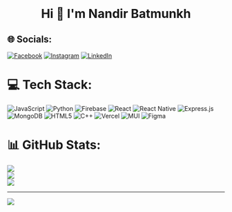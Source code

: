 
<br>
 <h1 align="center">Hi 👋 I'm Nandir Batmunkh</h1>
 
## 🌐 Socials:
[![Facebook](https://img.shields.io/badge/Facebook-%231877F2.svg?logo=Facebook&logoColor=white)](https://www.facebook.com/nandir.be/) [![Instagram](https://img.shields.io/badge/Instagram-%23E4405F.svg?logo=Instagram&logoColor=white)](https://instagram.com/nandirb/) [![LinkedIn](https://img.shields.io/badge/LinkedIn-%230077B5.svg?logo=linkedin&logoColor=white)](https://linkedin.com/in/nandirb/) 

# 💻 Tech Stack:
![JavaScript](https://img.shields.io/badge/javascript-%23323330.svg?style=for-the-badge&logo=javascript&logoColor=%23F7DF1E) ![Python](https://img.shields.io/badge/python-3670A0?style=for-the-badge&logo=python&logoColor=ffdd54) ![Firebase](https://img.shields.io/badge/firebase-%23039BE5.svg?style=for-the-badge&logo=firebase) ![React](https://img.shields.io/badge/react-%2320232a.svg?style=for-the-badge&logo=react&logoColor=%2361DAFB) ![React Native](https://img.shields.io/badge/react_native-%2320232a.svg?style=for-the-badge&logo=react&logoColor=%2361DAFB) ![Express.js](https://img.shields.io/badge/express.js-%23404d59.svg?style=for-the-badge&logo=express&logoColor=%2361DAFB) ![MongoDB](https://img.shields.io/badge/MongoDB-%234ea94b.svg?style=for-the-badge&logo=mongodb&logoColor=white) ![HTML5](https://img.shields.io/badge/html5-%23E34F26.svg?style=for-the-badge&logo=html5&logoColor=white) ![C++](https://img.shields.io/badge/c++-%2300599C.svg?style=for-the-badge&logo=c%2B%2B&logoColor=white) ![Vercel](https://img.shields.io/badge/vercel-%23000000.svg?style=for-the-badge&logo=vercel&logoColor=white) ![MUI](https://img.shields.io/badge/MUI-%230081CB.svg?style=for-the-badge&logo=material-ui&logoColor=white)	![Figma](https://img.shields.io/badge/figma-%23F24E1E.svg?style=for-the-badge&logo=figma&logoColor=white) 
<!-- ![AWS](https://img.shields.io/badge/AWS-%23FF9900.svg?style=for-the-badge&logo=amazon-aws&logoColor=white) 
![Pandas](https://img.shields.io/badge/pandas-%23150458.svg?style=for-the-badge&logo=pandas&logoColor=white) 
![Swagger](https://img.shields.io/badge/-Swagger-%23Clojure?style=for-the-badge&logo=swagger&logoColor=white) -->
# 📊 GitHub Stats:
![](https://github-readme-stats.vercel.app/api?username=nandirb&theme=dark&hide_border=false&include_all_commits=false&count_private=false)<br/>
![](https://github-readme-streak-stats.herokuapp.com/?user=nandirb&theme=dark&hide_border=false)<br/>
![](https://github-readme-stats.vercel.app/api/top-langs/?username=nandirb&theme=dark&hide_border=false&include_all_commits=false&count_private=false&layout=compact)

---
[![](https://visitcount.itsvg.in/api?id=nandirb&icon=0&color=0)](https://visitcount.itsvg.in)

<!-- Proudly created with GPRM ( https://gprm.itsvg.in ) -->
